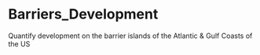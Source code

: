 # Barriers_Development
Quantify development on the barrier islands of the Atlantic & Gulf Coasts of the US
